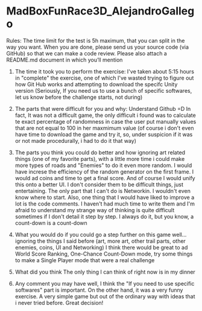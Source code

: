 # MadBoxFunRace3D_AlejandroGallego


Rules:
The time limit for the test is 5h maximum, that you can split in the way you want. When you
are done, please send us your source code (via GitHub) so that we can make a code review.
Please also attach a README.md document in which you’ll mention

1. The time it took you to perform the exercise: 
I've taken about 5:15 hours in "complete" the exercise, one of which I've wasted trying to figure out how Git Hub works and attempting to download the specifc Unity version (Seriously, If you need us to use a bunch of specific softwares, let us know before the challenge starts, not during)

2. The parts that were difficult for you and why:
Understand Github =D
In fact, It was not a difficult game, the only difficult i found was to calculate te exact percentage of randomness in case the user put manually values that are not equal to 100 in her maxmimum value (of course i don't even have time to download the game and try it, so, under suspicion if it was or not made procedurally, i had to do it that way)

3. The parts you think you could do better and how
ignoring art related things (one of my favorite parts), with a little more time i could make more types of roads and "Enemies" to do it  even more random. I would have increse the efficiency of the random generator on the first frame. I would ad coins and time to get a final score. And of course I would unify this onto a better UI. I don't consider them to be difficult things, just entertaining. The only part that I can't do is Networkin. I wouldn't even know where to start. Also, one thing that I would have liked to improve a lot is the code comments. I haven't had much time to write them and I'm afraid to understand my strange way of thinking is quite difficult sometimes if I don't detail it step by step. I always do it, but you know, a count-down is a count-down

4. What you would do if you could go a step further on this game
well... ignoring the things I said before (art, more art, other trail parts, other enemies, coins, UI and Networking) I think there would be great to ad World Score Ranking, One-Chance Count-Down mode, try some things to make a Single Player mode that were a real challenge

5. What did you think
The only thing I can think of right now is in my dinner

6. Any comment you may have
well, I think the "If you need to use specific softwares" part is important. On the other hand, it was a very funny exercise. A very simple game but out of the ordinary way with ideas that i never tried before. Great decision!
